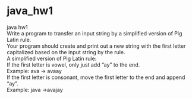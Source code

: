 # java_hw1
java hw1</br>
Write a program to transfer an input string by a simplified version of Pig Latin rule.</br>
Your program should create and print out a new string with the first letter capitalized based on the input string by the rule.</br>
A simplified version of Pig Latin rule:</br>
If the first letter is vowel, only just add “ay” to the end.</br>
  Example: ava → avaay</br>
If the first letter is consonant, move the first letter to the end and append “ay”.</br>
  Example: java →avajay

